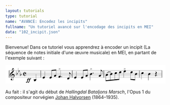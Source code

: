 ```yaml
---
layout: tutorials
type: tutorial
name: "AVANCÉ: Encodez les incipits"
fullname: "Un tutoriel avancé sur l'encodage des incipits en MEI"
data: "102_incipit.json"
---
```

Bienvenue! Dans ce tutoriel vous apprendrez à encoder un incipit (La séquence de notes initiale d'une œuvre musicale) en MEI, en partant de l'exemple suivant :

![Hallingdal Bataljons Marsch](./102_incipit.png)

Au fait : il s'agit du début de _Hallingdal Bataljons Marsch_, l'Opus 1 du compositeur norvégien [Johan Halvorsen](https://fr.wikipedia.org/wiki/Johan_Halvorsen) (1864–1935).

